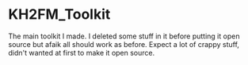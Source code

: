 KH2FM_Toolkit
=============

The main toolkit I made.
I deleted some stuff in it before putting it open source but afaik all should work as before.
Expect a lot of crappy stuff, didn't wanted at first to make it open source.
